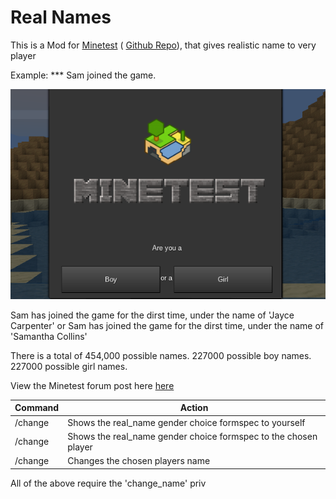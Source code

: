 # Real Names
This is a Mod for [Minetest](https://www.minetest.net/) ( [Github Repo](https://github.com/Minetest/minetest)), that gives realistic name to very player

Example:
*** Sam joined the game.

![Screenshot](https://github.com/Extex101/real_names/blob/master/screenshot.png)

Sam has joined the game for the dirst time, under the name of 'Jayce Carpenter'
or
Sam has joined the game for the dirst time, under the name of 'Samantha Collins'

There is a total of 454,000 possible names.
227000 possible boy names.
227000 possible girl names.

View the Minetest forum post here [here]()


Command | Action
------------ | -------------
/change | Shows the real_name gender choice formspec to yourself
/change <player> | Shows the real_name gender choice formspec to the chosen player
/change <player> <First name> <Last name> | Changes the chosen players name
  
 All of the above require the 'change_name' priv

